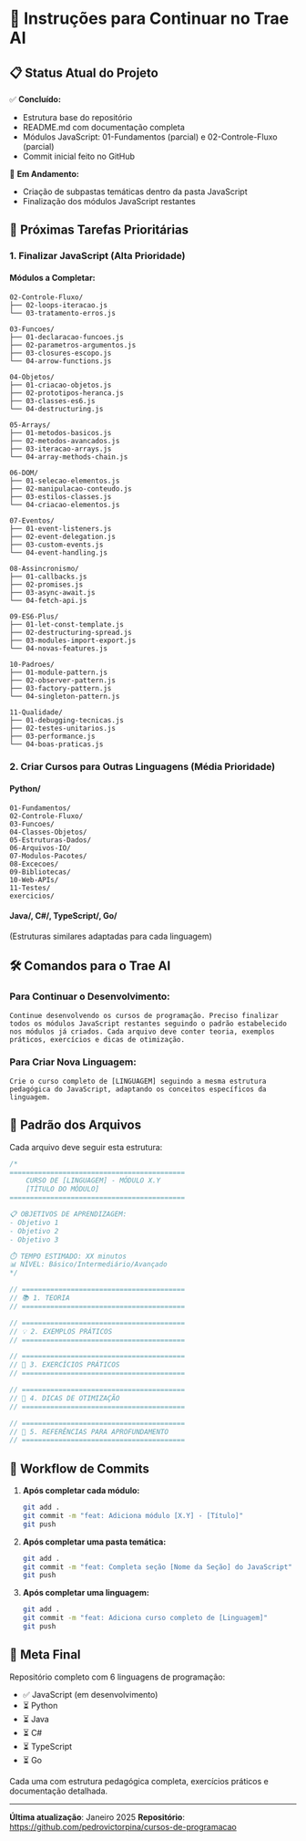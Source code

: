# 🚀 Instruções para Continuar no Trae AI

## 📋 Status Atual do Projeto

✅ **Concluído:**
- Estrutura base do repositório
- README.md com documentação completa
- Módulos JavaScript: 01-Fundamentos (parcial) e 02-Controle-Fluxo (parcial)
- Commit inicial feito no GitHub

🔄 **Em Andamento:**
- Criação de subpastas temáticas dentro da pasta JavaScript
- Finalização dos módulos JavaScript restantes

## 🎯 Próximas Tarefas Prioritárias

### 1. Finalizar JavaScript (Alta Prioridade)

#### Módulos a Completar:
```
02-Controle-Fluxo/
├── 02-loops-iteracao.js
└── 03-tratamento-erros.js

03-Funcoes/
├── 01-declaracao-funcoes.js
├── 02-parametros-argumentos.js
├── 03-closures-escopo.js
└── 04-arrow-functions.js

04-Objetos/
├── 01-criacao-objetos.js
├── 02-prototipos-heranca.js
├── 03-classes-es6.js
└── 04-destructuring.js

05-Arrays/
├── 01-metodos-basicos.js
├── 02-metodos-avancados.js
├── 03-iteracao-arrays.js
└── 04-array-methods-chain.js

06-DOM/
├── 01-selecao-elementos.js
├── 02-manipulacao-conteudo.js
├── 03-estilos-classes.js
└── 04-criacao-elementos.js

07-Eventos/
├── 01-event-listeners.js
├── 02-event-delegation.js
├── 03-custom-events.js
└── 04-event-handling.js

08-Assincronismo/
├── 01-callbacks.js
├── 02-promises.js
├── 03-async-await.js
└── 04-fetch-api.js

09-ES6-Plus/
├── 01-let-const-template.js
├── 02-destructuring-spread.js
├── 03-modules-import-export.js
└── 04-novas-features.js

10-Padroes/
├── 01-module-pattern.js
├── 02-observer-pattern.js
├── 03-factory-pattern.js
└── 04-singleton-pattern.js

11-Qualidade/
├── 01-debugging-tecnicas.js
├── 02-testes-unitarios.js
├── 03-performance.js
└── 04-boas-praticas.js
```

### 2. Criar Cursos para Outras Linguagens (Média Prioridade)

#### Python/
```
01-Fundamentos/
02-Controle-Fluxo/
03-Funcoes/
04-Classes-Objetos/
05-Estruturas-Dados/
06-Arquivos-IO/
07-Modulos-Pacotes/
08-Excecoes/
09-Bibliotecas/
10-Web-APIs/
11-Testes/
exercicios/
```

#### Java/, C#/, TypeScript/, Go/
(Estruturas similares adaptadas para cada linguagem)

## 🛠️ Comandos para o Trae AI

### Para Continuar o Desenvolvimento:
```
Continue desenvolvendo os cursos de programação. Preciso finalizar todos os módulos JavaScript restantes seguindo o padrão estabelecido nos módulos já criados. Cada arquivo deve conter teoria, exemplos práticos, exercícios e dicas de otimização.
```

### Para Criar Nova Linguagem:
```
Crie o curso completo de [LINGUAGEM] seguindo a mesma estrutura pedagógica do JavaScript, adaptando os conceitos específicos da linguagem.
```

## 📝 Padrão dos Arquivos

Cada arquivo deve seguir esta estrutura:

```javascript
/*
===========================================
    CURSO DE [LINGUAGEM] - MÓDULO X.Y
    [TÍTULO DO MÓDULO]
===========================================

📋 OBJETIVOS DE APRENDIZAGEM:
- Objetivo 1
- Objetivo 2
- Objetivo 3

⏱️ TEMPO ESTIMADO: XX minutos
📊 NÍVEL: Básico/Intermediário/Avançado
*/

// ========================================
// 📚 1. TEORIA
// ========================================

// ========================================
// 💡 2. EXEMPLOS PRÁTICOS
// ========================================

// ========================================
// 🎯 3. EXERCÍCIOS PRÁTICOS
// ========================================

// ========================================
// 🚀 4. DICAS DE OTIMIZAÇÃO
// ========================================

// ========================================
// 📖 5. REFERÊNCIAS PARA APROFUNDAMENTO
// ========================================
```

## 🔄 Workflow de Commits

1. **Após completar cada módulo:**
   ```bash
   git add .
   git commit -m "feat: Adiciona módulo [X.Y] - [Título]"
   git push
   ```

2. **Após completar uma pasta temática:**
   ```bash
   git add .
   git commit -m "feat: Completa seção [Nome da Seção] do JavaScript"
   git push
   ```

3. **Após completar uma linguagem:**
   ```bash
   git add .
   git commit -m "feat: Adiciona curso completo de [Linguagem]"
   git push
   ```

## 🎯 Meta Final

Repositório completo com 6 linguagens de programação:
- ✅ JavaScript (em desenvolvimento)
- ⏳ Python
- ⏳ Java
- ⏳ C#
- ⏳ TypeScript
- ⏳ Go

Cada uma com estrutura pedagógica completa, exercícios práticos e documentação detalhada.

---

**Última atualização**: Janeiro 2025
**Repositório**: https://github.com/pedrovictorpina/cursos-de-programacao